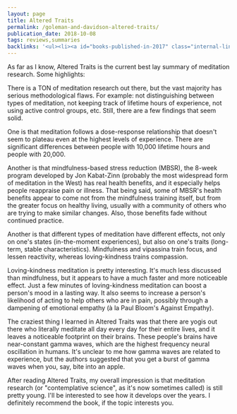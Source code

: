 ```yaml
---
layout: page
title: Altered Traits
permalink: /goleman-and-davidson-altered-traits/
publication_date: 2018-10-08
tags: reviews,summaries
backlinks: '<ul><li><a id="books-published-in-2017" class="internal-link" href="/books-published-in-2017/">Published in 2017</a></li><li><a id="books-read-in-2018" class="internal-link" href="/books-read-in-2018/">Read in 2018</a></li><li><a id="books-tag-nonfiction" class="internal-link" href="/books-tag-nonfiction/">Nonfiction</a></li><li><a id="books-tag-psychology" class="internal-link" href="/books-tag-psychology/">Psychology</a></li><li><a id="books-tag-science" class="internal-link" href="/books-tag-science/">Science</a></li><li><a id="reviews" class="internal-link" href="/reviews/">Reviews</a></li><li><a id="site-history" class="internal-link" href="/site-history/">Site history</a></li><li><a id="summaries" class="internal-link" href="/summaries/">Summaries</a></li></ul>'
---
```


As far as I know, Altered Traits is the current best lay summary of meditation research. Some highlights:

There is a TON of meditation research out there, but the vast majority has serious methodological flaws. For example: not distinguishing between types of meditation, not keeping track of lifetime hours of experience, not using active control groups, etc. Still, there are a few findings that seem solid. 

One is that meditation follows a dose-response relationship that doesn't seem to plateau even at the highest levels of experience. There are significant differences between people with 10,000 lifetime hours and people with 20,000.

Another is that mindfulness-based stress reduction (MBSR), the 8-week program developed by Jon Kabat-Zinn (probably the most widespread form of meditation in the West) has real health benefits, and it especially helps people reappraise pain or illness. That being said, some of MBSR's health benefits appear to come not from the mindfulness training itself, but from the greater focus on healthy living, usually with a community of others who are trying to make similar changes. Also, those benefits fade without continued practice.

Another is that different types of meditation have different effects, not only on one's states (in-the-moment experiences), but also on one's traits (long-term, stable characteristics). Mindfulness and vipassina train focus, and lessen reactivity, whereas loving-kindness trains compassion.

Loving-kindness meditation is pretty interesting. It's much less discussed than mindfulness, but it appears to have a much faster and more noticeable effect. Just a few minutes of loving-kindness meditation can boost a person's mood in a lasting way. It also seems to increase a person's likelihood of acting to help others who are in pain, possibly through a dampening of emotional empathy (à la Paul Bloom's Against Empathy).

The craziest thing I learned in Altered Traits was that there are yogis out there who literally meditate all day every day for their entire lives, and it leaves a noticeable footprint on their brains. These people's brains have near-constant gamma waves, which are the highest frequency neural oscillation in humans. It's unclear to me how gamma waves are related to experience, but the authors suggested that you get a burst of gamma waves when you, say, bite into an apple.

After reading Altered Traits, my overall impression is that meditation research (or "contemplative science", as it's now sometimes called) is still pretty young. I'll be interested to see how it develops over the years. I definitely recommend the book, if the topic interests you.